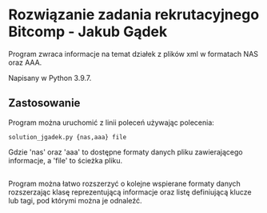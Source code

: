 # Rozwiązanie zadania rekrutacyjnego Bitcomp - Jakub Gądek

Program zwraca informacje na temat działek z plików xml w formatach NAS oraz AAA.

Napisany w Python 3.9.7.

## Zastosowanie

Program można uruchomić z linii poleceń używając polecenia:

    solution_jgadek.py {nas,aaa} file
    
Gdzie 'nas' oraz 'aaa' to dostępne formaty danych pliku zawierającego informacje, a 'file' to ścieżka pliku. 

##

Program można łatwo rozszerzyć o kolejne wspierane formaty danych rozszerzając klasę reprezentującą informacje oraz listę definiującą klucze lub tagi, pod którymi można je odnaleźć.
